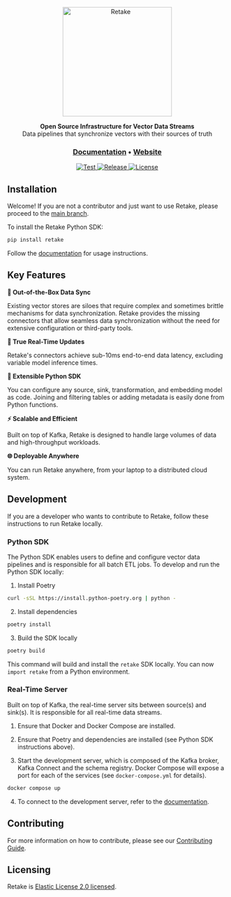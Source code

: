 <p align="center">
  <a href="https://retake.mintlify.app"><img src="assets/retake.png" alt="Retake" width="250px"></a>
</p>

<p align="center">
    <b>Open Source Infrastructure for Vector Data Streams</b> <br />
    Data pipelines that synchronize vectors with their sources of truth <br />
</p>

<h3 align="center">
  <a href="https://docs.getretake.com">Documentation</a> &bull;
  <a href="https://getretake.com">Website</a>
</h3>

<p align="center">
<a href="https://github.com/getretake/retake/stargazers/" target="_blank">
    <img src="https://img.shields.io/github/stars/getretake/retake?style=social&label=Star&maxAge=2592000" alt="Test">
</a>
<a href="https://github.com/getretake/retake/releases" target="_blank">
    <img src="https://img.shields.io/github/v/release/getretake/retake?color=white" alt="Release">
</a>
<a href="https://github.com/getretake/retake/tree/main/LICENSE" target="_blank">
    <img src="https://img.shields.io/static/v1?label=license&message=ELv2&color=white" alt="License">
</a>
</p>

## Installation

Welcome! If you are not a contributor and just want to use Retake, please
proceed to the [main branch](https://github.com/getretake/retake/tree/main).

To install the Retake Python SDK:

```bash
pip install retake
```

Follow the [documentation](https://retake.mintlify.app) for usage instructions.

## Key Features

**:arrows_counterclockwise: Out-of-the-Box Data Sync**

Existing vector stores are siloes that require complex and sometimes brittle
mechanisms for data synchronization. Retake provides the missing connectors that
allow seamless data synchronization without the need for extensive configuration
or third-party tools.

**:rocket: True Real-Time Updates**

Retake's connectors achieve sub-10ms end-to-end data latency, excluding variable
model inference times.

**:link: Extensible Python SDK**

You can configure any source, sink, transformation, and embedding model as code.
Joining and filtering tables or adding metadata is easily done from Python
functions.

**:zap: Scalable and Efficient**

Built on top of Kafka, Retake is designed to handle large volumes of data and
high-throughput workloads.

**:globe_with_meridians: Deployable Anywhere**

You can run Retake anywhere, from your laptop to a distributed cloud system.

## Development

If you are a developer who wants to contribute to Retake, follow these instructions to run Retake locally.

### Python SDK

The Python SDK enables users to define and configure vector data pipelines and
is responsible for all batch ETL jobs. To develop and run the Python SDK
locally:

1. Install Poetry

```bash
curl -sSL https://install.python-poetry.org | python -
```

2. Install dependencies

```bash
poetry install
```

3. Build the SDK locally

```bash
poetry build
```

This command will build and install the `retake` SDK locally. You can now
`import retake` from a Python environment.

### Real-Time Server

Built on top of Kafka, the real-time server sits between source(s) and
sink(s). It is responsible for all real-time data streams.

1. Ensure that Docker and Docker Compose are installed.

2. Ensure that Poetry and dependencies are installed (see Python SDK
   instructions above).

3. Start the development server, which is composed of the Kafka broker, Kafka Connect
   and the schema registry. Docker Compose will expose a port for each of the
   services (see `docker-compose.yml` for details).

```bash
docker compose up
```

4. To connect to the development server, refer to the [documentation](https://docs.getretake.com/quickstart/real-time-update).

## Contributing

For more information on how to contribute, please see our
[Contributing Guide](CONTRIBUTING.md).

## Licensing

Retake is [Elastic License 2.0 licensed](LICENSE).
